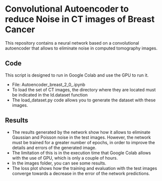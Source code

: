 # Convolutional Autoencoder to reduce Noise in CT images of Breast Cancer

This repository contains a neural network based on a convolutional autoencoder that allows to eliminate noise in computed tomography images.

## Code

This script is designed to run in Google Colab and use the GPU to run it.
* File: Autoencoder_breast_2_0_.ipynb
* To load the set of CT images, the directory where they are located must be indicated in the ld.dataset function
* The load_dataset.py code allows you to generate the dataset with these images.

## Results

* The results generated by the network show how it allows to eliminate Gaussian and Poisson noise in the test images. However, the network must be trained for a greater number of epochs, in order to improve the details and errors of the generated image. 
* The limitation of this is in the execution time that Google Colab allows with the use of GPU, which is only a couple of hours. 
* In the images folder, you can see some results.
* The loss plot shows how the training and evaluation with the test images converge towards a decrease in the error of the network predictions.
